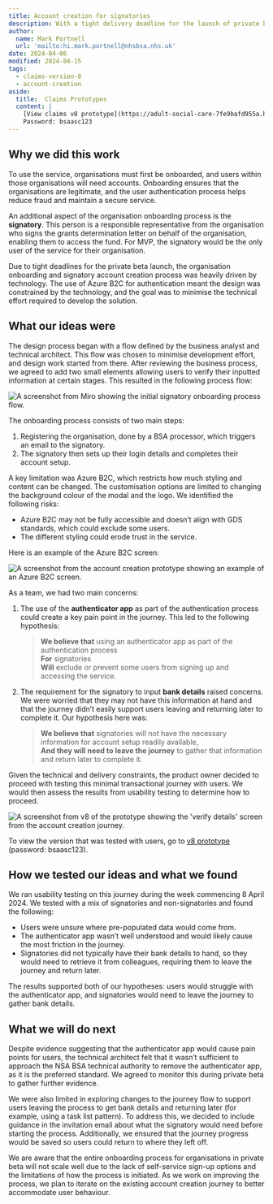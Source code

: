 ```yaml
---
title: Account creation for signatories
description: With a tight delivery deadline for the launch of private beta the organisation onboarding was heavily driven by technical constraints.
author:
  name: Mark Portnell
  url: 'mailto:hi.mark.portnell@nhsbsa.nhs.uk'
date: 2024-04-06
modified: 2024-04-15
tags:
  - claims-version-8
  - account-creation
aside:
  title:  Claims Prototypes
  content: |
    [View claims v8 prototype](https://adult-social-care-7fe9bafd955a.herokuapp.com/claims/prototypes/design/v8/) 
    Password: bsaasc123
---
```


## Why we did this work

To use the service, organisations must first be onboarded, and users within those organisations will need accounts. Onboarding ensures that the organisations are legitimate, and the user authentication process helps reduce fraud and maintain a secure service.

An additional aspect of the organisation onboarding process is the **signatory**. This person is a responsible representative from the organisation who signs the grants determination letter on behalf of the organisation, enabling them to access the fund. For MVP, the signatory would be the only user of the service for their organisation.

Due to tight deadlines for the private beta launch, the organisation onboarding and signatory account creation process was heavily driven by technology. The use of Azure B2C for authentication meant the design was constrained by the technology, and the goal was to minimise the technical effort required to develop the solution.

## What our ideas were

The design process began with a flow defined by the business analyst and technical architect. This flow was chosen to minimise development effort, and design work started from there. After reviewing the business process, we agreed to add two small elements allowing users to verify their inputted information at certain stages. This resulted in the following process flow:

![A screenshot from Miro showing the initial signatory onboarding process flow.](process-flow.jpg "Signatory onboarding process flow")

The onboarding process consists of two main steps: 
1. Registering the organisation, done by a BSA processor, which triggers an email to the signatory.
2. The signatory then sets up their login details and completes their account setup.

A key limitation was Azure B2C, which restricts how much styling and content can be changed. The customisation options are limited to changing the background colour of the modal and the logo. We identified the following risks:
- Azure B2C may not be fully accessible and doesn’t align with GDS standards, which could exclude some users.
- The different styling could erode trust in the service.

Here is an example of the Azure B2C screen:

![A screenshot from the account creation prototype showing an example of an Azure B2C screen.](azure-b2c.png "Azure B2C account creation")

As a team, we had two main concerns:
1. The use of the **authenticator app** as part of the authentication process could create a key pain point in the journey. This led to the following hypothesis:

   > **We believe that** using an authenticator app as part of the authentication process  
   > **For** signatories  
   > **Will** exclude or prevent some users from signing up and accessing the service.

2. The requirement for the signatory to input **bank details** raised concerns. We were worried that they may not have this information at hand and that the journey didn’t easily support users leaving and returning later to complete it. Our hypothesis here was:

   > **We believe that** signatories will not have the necessary information for account setup readily available,  
   > **And they will need to leave the journey** to gather that information and return later to complete it.

Given the technical and delivery constraints, the product owner decided to proceed with testing this minimal transactional journey with users. We would then assess the results from usability testing to determine how to proceed.

![A screenshot from v8 of the prototype showing the 'verify details' screen from the account creation journey.](verify-details.png "v8 'verify details' screen from the account creation journey")

To view the version that was tested with users, go to [v8 prototype](https://adult-social-care-7fe9bafd955a.herokuapp.com/claims/prototypes/design/v8/) (password: bsaasc123).

## How we tested our ideas and what we found

We ran usability testing on this journey during the week commencing 8 April 2024. We tested with a mix of signatories and non-signatories and found the following:
- Users were unsure where pre-populated data would come from.
- The authenticator app wasn’t well understood and would likely cause the most friction in the journey.
- Signatories did not typically have their bank details to hand, so they would need to retrieve it from colleagues, requiring them to leave the journey and return later.

The results supported both of our hypotheses: users would struggle with the authenticator app, and signatories would need to leave the journey to gather bank details.

## What we will do next

Despite evidence suggesting that the authenticator app would cause pain points for users, the technical architect felt that it wasn’t sufficient to approach the NSA BSA technical authority to remove the authenticator app, as it is the preferred standard. We agreed to monitor this during private beta to gather further evidence.

We were also limited in exploring changes to the journey flow to support users leaving the process to get bank details and returning later (for example, using a task list pattern). To address this, we decided to include guidance in the invitation email about what the signatory would need before starting the process. Additionally, we ensured that the journey progress would be saved so users could return to where they left off.

We are aware that the entire onboarding process for organisations in private beta will not scale well due to the lack of self-service sign-up options and the limitations of how the process is initiated. As we work on improving the process, we plan to iterate on the existing account creation journey to better accommodate user behaviour.



